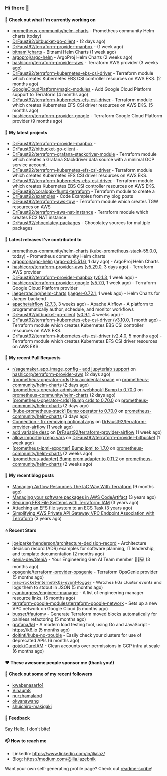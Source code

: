 ### Hi there 👋

#### 👷 Check out what I'm currently working on

- [prometheus-community/helm-charts](https://github.com/prometheus-community/helm-charts) - Prometheus community Helm charts (today)
- [DrFaust92/bitbucket-go-client](https://github.com/DrFaust92/bitbucket-go-client) -  (2 days ago)
- [DrFaust92/terraform-provider-mapbox](https://github.com/DrFaust92/terraform-provider-mapbox) -  (1 week ago)
- [bitnami/charts](https://github.com/bitnami/charts) - Bitnami Helm Charts (1 week ago)
- [argoproj/argo-helm](https://github.com/argoproj/argo-helm) - ArgoProj Helm Charts (2 weeks ago)
- [hashicorp/terraform-provider-aws](https://github.com/hashicorp/terraform-provider-aws) - Terraform AWS provider (3 weeks ago)
- [DrFaust92/terraform-kubernetes-ebs-csi-driver](https://github.com/DrFaust92/terraform-kubernetes-ebs-csi-driver) - Terraform module which creates Kubernetes EBS CSI controller resources on AWS EKS. (2 months ago)
- [GoogleCloudPlatform/magic-modules](https://github.com/GoogleCloudPlatform/magic-modules) - Add Google Cloud Platform support to Terraform (4 months ago)
- [DrFaust92/terraform-kubernetes-efs-csi-driver](https://github.com/DrFaust92/terraform-kubernetes-efs-csi-driver) - Terraform module which creates Kubernetes EFS CSI driver resources on AWS EKS. (5 months ago)
- [hashicorp/terraform-provider-google](https://github.com/hashicorp/terraform-provider-google) - Terraform Google Cloud Platform provider (9 months ago)

#### 🌱 My latest projects

- [DrFaust92/terraform-provider-mapbox](https://github.com/DrFaust92/terraform-provider-mapbox) - 
- [DrFaust92/bitbucket-go-client](https://github.com/DrFaust92/bitbucket-go-client) - 
- [DrFaust92/terraform-grafana-stackdriver-module](https://github.com/DrFaust92/terraform-grafana-stackdriver-module) - Terraform module which creates a Grafana Stackdriver data source with a minimal GCP service account.
- [DrFaust92/terraform-kubernetes-efs-csi-driver](https://github.com/DrFaust92/terraform-kubernetes-efs-csi-driver) - Terraform module which creates Kubernetes EFS CSI driver resources on AWS EKS.
- [DrFaust92/terraform-kubernetes-ebs-csi-driver](https://github.com/DrFaust92/terraform-kubernetes-ebs-csi-driver) - Terraform module which creates Kubernetes EBS CSI controller resources on AWS EKS.
- [DrFaust92/coralogix-fluntd-terraform](https://github.com/DrFaust92/coralogix-fluntd-terraform) - Terraform module to create a 
- [DrFaust92/examples](https://github.com/DrFaust92/examples) - Code Examples from my blog posts
- [DrFaust92/terraform-aws-tgw](https://github.com/DrFaust92/terraform-aws-tgw) - Terraform module which creates TGW resources on AWS
- [DrFaust92/terraform-aws-nat-instance](https://github.com/DrFaust92/terraform-aws-nat-instance) - Terraform module which creates EC2 NAT instance
- [DrFaust92/chocolatey-packages](https://github.com/DrFaust92/chocolatey-packages) - Chocolatey sources for multiple packages

#### 🔭 Latest releases I've contributed to

- [prometheus-community/helm-charts](https://github.com/prometheus-community/helm-charts) ([kube-prometheus-stack-55.0.0](https://github.com/prometheus-community/helm-charts/releases/tag/kube-prometheus-stack-55.0.0), today) - Prometheus community Helm charts
- [argoproj/argo-helm](https://github.com/argoproj/argo-helm) ([argo-cd-5.51.6](https://github.com/argoproj/argo-helm/releases/tag/argo-cd-5.51.6), 1 day ago) - ArgoProj Helm Charts
- [hashicorp/terraform-provider-aws](https://github.com/hashicorp/terraform-provider-aws) ([v5.29.0](https://github.com/hashicorp/terraform-provider-aws/releases/tag/v5.29.0), 3 days ago) - Terraform AWS provider
- [DrFaust92/terraform-provider-mapbox](https://github.com/DrFaust92/terraform-provider-mapbox) ([v0.1.3](https://github.com/DrFaust92/terraform-provider-mapbox/releases/tag/v0.1.3), 1 week ago) - 
- [hashicorp/terraform-provider-google](https://github.com/hashicorp/terraform-provider-google) ([v5.7.0](https://github.com/hashicorp/terraform-provider-google/releases/tag/v5.7.0), 1 week ago) - Terraform Google Cloud Platform provider
- [jaegertracing/helm-charts](https://github.com/jaegertracing/helm-charts) ([jaeger-0.72.1](https://github.com/jaegertracing/helm-charts/releases/tag/jaeger-0.72.1), 1 week ago) - Helm Charts for Jaeger backend
- [apache/airflow](https://github.com/apache/airflow) ([2.7.3](https://github.com/apache/airflow/releases/tag/2.7.3), 3 weeks ago) - Apache Airflow - A platform to programmatically author, schedule, and monitor workflows
- [DrFaust92/bitbucket-go-client](https://github.com/DrFaust92/bitbucket-go-client) ([v0.9.1](https://github.com/DrFaust92/bitbucket-go-client/releases/tag/v0.9.1), 4 weeks ago) - 
- [DrFaust92/terraform-kubernetes-ebs-csi-driver](https://github.com/DrFaust92/terraform-kubernetes-ebs-csi-driver) ([v3.10.0](https://github.com/DrFaust92/terraform-kubernetes-ebs-csi-driver/releases/tag/v3.10.0), 1 month ago) - Terraform module which creates Kubernetes EBS CSI controller resources on AWS EKS.
- [DrFaust92/terraform-kubernetes-efs-csi-driver](https://github.com/DrFaust92/terraform-kubernetes-efs-csi-driver) ([v2.4.0](https://github.com/DrFaust92/terraform-kubernetes-efs-csi-driver/releases/tag/v2.4.0), 5 months ago) - Terraform module which creates Kubernetes EFS CSI driver resources on AWS EKS.

#### 🔨 My recent Pull Requests

- [r/sagemaker_app_image_config - add jupyterlab support](https://github.com/hashicorp/terraform-provider-aws/pull/34696) on [hashicorp/terraform-provider-aws](https://github.com/hashicorp/terraform-provider-aws) (2 days ago)
- [[prometheus-operator-crds] Fix accidental space](https://github.com/prometheus-community/helm-charts/pull/4049) on [prometheus-community/helm-charts](https://github.com/prometheus-community/helm-charts) (2 days ago)
- [[prometheus-operator-admission-webhook] Bump to 0.70.0](https://github.com/prometheus-community/helm-charts/pull/4048) on [prometheus-community/helm-charts](https://github.com/prometheus-community/helm-charts) (2 days ago)
- [[prometheus-operator-crds] Bump crds to 0.70.0](https://github.com/prometheus-community/helm-charts/pull/4047) on [prometheus-community/helm-charts](https://github.com/prometheus-community/helm-charts) (2 days ago)
- [[kube-prometheus-stack] Bump operator to 0.70.0](https://github.com/prometheus-community/helm-charts/pull/4046) on [prometheus-community/helm-charts](https://github.com/prometheus-community/helm-charts) (3 days ago)
- [Connection - fix removing optional args](https://github.com/DrFaust92/terraform-provider-airflow/pull/42) on [DrFaust92/terraform-provider-airflow](https://github.com/DrFaust92/terraform-provider-airflow) (1 week ago)
- [add variable desc](https://github.com/DrFaust92/terraform-provider-airflow/pull/41) on [DrFaust92/terraform-provider-airflow](https://github.com/DrFaust92/terraform-provider-airflow) (1 week ago)
- [allow importing repo vars](https://github.com/DrFaust92/terraform-provider-bitbucket/pull/189) on [DrFaust92/terraform-provider-bitbucket](https://github.com/DrFaust92/terraform-provider-bitbucket) (1 week ago)
- [[prometheus-ipmi-exporter] Bump ipmi to 1.7.0](https://github.com/prometheus-community/helm-charts/pull/4022) on [prometheus-community/helm-charts](https://github.com/prometheus-community/helm-charts) (2 weeks ago)
- [[prometheus-adapter] Bump prom adapter to 0.11.2](https://github.com/prometheus-community/helm-charts/pull/4021) on [prometheus-community/helm-charts](https://github.com/prometheus-community/helm-charts) (2 weeks ago)

#### 📜 My recent blog posts

- [Managing Airflow Resources The IaC Way With Terraform](https://engineering.placer.ai/managing-airflow-resources-the-iac-way-with-terraform-ea5b8db573ad?source=rss-cac402f06fa8------2) (9 months ago)
- [Managing your software packages in AWS CodeArtifact](https://medium.com/@ilia.lazebnik/managing-your-software-packages-in-aws-codeartifact-12d00053e243?source=rss-cac402f06fa8------2) (3 years ago)
- [Securing EFS File Systems with Terraform: IAM](https://medium.com/@ilia.lazebnik/securing-efs-file-systems-with-terraform-iam-d2a066c198ab?source=rss-cac402f06fa8------2) (3 years ago)
- [Attaching an EFS file system to an ECS Task](https://medium.com/@ilia.lazebnik/attaching-an-efs-file-system-to-an-ecs-task-7bd15b76a6ef?source=rss-cac402f06fa8------2) (3 years ago)
- [Simplifying AWS Private API Gateway VPC Endpoint Association with Terraform](https://medium.com/@ilia.lazebnik/simplifying-aws-private-api-gateway-vpc-endpoint-association-with-terraform-b379a247afbf?source=rss-cac402f06fa8------2) (3 years ago)

#### ⭐ Recent Stars

- [joelparkerhenderson/architecture-decision-record](https://github.com/joelparkerhenderson/architecture-decision-record) - Architecture decision record (ADR) examples for software planning, IT leadership, and template documentation (2 months ago)
- [genia-dev/GeniA](https://github.com/genia-dev/GeniA) - Your Engineering Gen AI Team member 🧬🤖💻 (3 months ago)
- [opsgenie/terraform-provider-opsgenie](https://github.com/opsgenie/terraform-provider-opsgenie) - Terraform OpsGenie provider (5 months ago)
- [max-rocket-internet/k8s-event-logger](https://github.com/max-rocket-internet/k8s-event-logger) - Watches k8s cluster events and logs them to stdout in JSON (5 months ago)
- [ryanburgess/engineer-manager](https://github.com/ryanburgess/engineer-manager) - A list of engineering manager resource links. (5 months ago)
- [terraform-google-modules/terraform-google-network](https://github.com/terraform-google-modules/terraform-google-network) - Sets up a new VPC network on Google Cloud (5 months ago)
- [busser/tfautomv](https://github.com/busser/tfautomv) - Generate Terraform moved blocks automatically for painless refactoring (5 months ago)
- [grafana/k6](https://github.com/grafana/k6) - A modern load testing tool, using Go and JavaScript - https://k6.io (5 months ago)
- [doitintl/kube-no-trouble](https://github.com/doitintl/kube-no-trouble) - Easily check your clusters for use of deprecated APIs (6 months ago)
- [gojek/CureIAM](https://github.com/gojek/CureIAM) - Clean accounts over permissions in GCP infra at scale (6 months ago)

#### ❤️ These awesome people sponsor me (thank you!)


#### 👯 Check out some of my recent followers

- [kwabenasarfo1](https://github.com/kwabenasarfo1)
- [Vinaum8](https://github.com/Vinaum8)
- [nurzhamalabd](https://github.com/nurzhamalabd)
- [okyanawang](https://github.com/okyanawang)
- [shuichiro-makigaki](https://github.com/shuichiro-makigaki)

#### 💬 Feedback

Say Hello, I don't bite!

#### 📫 How to reach me

- LinkedIn: https://www.linkedin.com/in/ilialaz/
- Blog: https://medium.com/@ilia.lazebnik

Want your own self-generating profile page? Check out [readme-scribe](https://github.com/muesli/readme-scribe)!

